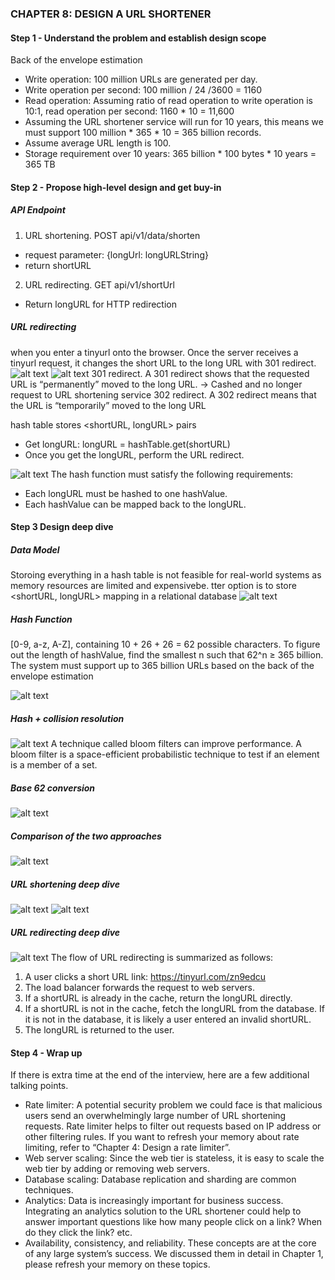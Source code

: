 ### CHAPTER 8: DESIGN A URL SHORTENER

#### Step 1 - Understand the problem and establish design scope
Back of the envelope estimation
- Write operation: 100 million URLs are generated per day.
- Write operation per second: 100 million / 24 /3600 = 1160
- Read operation: Assuming ratio of read operation to write operation is 10:1, read
operation per second: 1160 * 10 = 11,600
- Assuming the URL shortener service will run for 10 years, this means we must support
100 million * 365 * 10 = 365 billion records.
- Assume average URL length is 100.
- Storage requirement over 10 years: 365 billion * 100 bytes * 10 years = 365 TB

#### Step 2 - Propose high-level design and get buy-in

##### API Endpoint
1. URL shortening.
POST api/v1/data/shorten
- request parameter: {longUrl: longURLString}
-  return shortURL
2. URL redirecting.
GET api/v1/shortUrl
- Return longURL for HTTP redirection

##### URL redirecting
when you enter a tinyurl onto the browser. Once the server receives a tinyurl request, it changes the short URL to the long URL with 301 redirect.
![alt text](image.png)
![alt text](image-1.png)
301 redirect. A 301 redirect shows that the requested URL is “permanently” moved to the long URL. -> Cashed and no longer request to URL shortening service
302 redirect. A 302 redirect means that the URL is “temporarily” moved to the long URL

hash table stores <shortURL, longURL> pairs
- Get longURL: longURL = hashTable.get(shortURL)
- Once you get the longURL, perform the URL redirect.

![alt text](image-2.png)
The hash function must satisfy the following requirements:
- Each longURL must be hashed to one hashValue.
- Each hashValue can be mapped back to the longURL.

#### Step 3 Design deep dive
##### Data Model
Storoing everything in a hash table is not feasible for real-world systems as memory resources are limited and expensivebe. tter option is to store <shortURL, longURL> mapping in a relational database
![alt text](image-3.png)

##### Hash Function
[0-9, a-z, A-Z], containing 10 + 26 + 26 = 62
possible characters. To figure out the length of hashValue, find the smallest n such that 62^n ≥ 365 billion. The system must support up to 365 billion URLs based on the back of the envelope estimation

![alt text](image-4.png)

##### Hash + collision resolution
![alt text](image-5.png)
A technique called bloom filters can improve
performance. A bloom filter is a space-efficient probabilistic technique to test if an element is
a member of a set. 

##### Base 62 conversion
![alt text](image-6.png)

##### Comparison of the two approaches
![alt text](image-7.png)

##### URL shortening deep dive
![alt text](image-8.png)
![alt text](image-9.png)

##### URL redirecting deep dive
![alt text](image-10.png)
The flow of URL redirecting is summarized as follows:
1. A user clicks a short URL link: https://tinyurl.com/zn9edcu
2. The load balancer forwards the request to web servers.
3. If a shortURL is already in the cache, return the longURL directly.
4. If a shortURL is not in the cache, fetch the longURL from the database. If it is not in the
database, it is likely a user entered an invalid shortURL.
5. The longURL is returned to the user.

#### Step 4 - Wrap up
If there is extra time at the end of the interview, here are a few additional talking points.
- Rate limiter: A potential security problem we could face is that malicious users send an overwhelmingly large number of URL shortening requests. Rate limiter helps to filter out requests based on IP address or other filtering rules. If you want to refresh your memory
about rate limiting, refer to “Chapter 4: Design a rate limiter”.
- Web server scaling: Since the web tier is stateless, it is easy to scale the web tier by adding or removing web servers.
- Database scaling: Database replication and sharding are common techniques. 
- Analytics: Data is increasingly important for business success. Integrating an analytics solution to the URL shortener could help to answer important questions like how many people click on a link? When do they click the link? etc.
- Availability, consistency, and reliability. These concepts are at the core of any large system’s success. We discussed them in detail in Chapter 1, please refresh your memory on these topics.